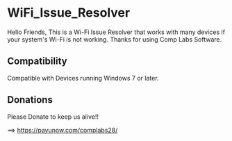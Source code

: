# WiFi_Issue_Resolver

Hello Friends,
This is a Wi-Fi Issue Resolver that works with many devices if your system's Wi-Fi is not working. Thanks for using Comp Labs Software.

## Compatibility

Compatible with Devices running Windows 7 or later.

## Donations

Please Donate to keep us alive!!

==> https://payunow.com/complabs28/
